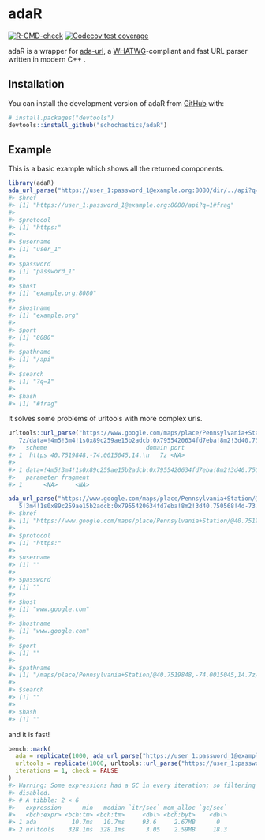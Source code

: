 
<!-- README.md is generated from README.Rmd. Please edit that file -->

# adaR

<!-- badges: start -->

[![R-CMD-check](https://github.com/schochastics/adaR/actions/workflows/R-CMD-check.yaml/badge.svg)](https://github.com/schochastics/adaR/actions/workflows/R-CMD-check.yaml)
[![Codecov test
coverage](https://codecov.io/gh/schochastics/adaR/branch/main/graph/badge.svg)](https://app.codecov.io/gh/schochastics/adaR?branch=main)
<!-- badges: end -->

adaR is a wrapper for [ada-url](https://github.com/ada-url/ada), a
[WHATWG](https://url.spec.whatwg.org/#url-parsing)-compliant and fast
URL parser written in modern C++ .

## Installation

You can install the development version of adaR from
[GitHub](https://github.com/) with:

``` r
# install.packages("devtools")
devtools::install_github("schochastics/adaR")
```

## Example

This is a basic example which shows all the returned components.

``` r
library(adaR)
ada_url_parse("https://user_1:password_1@example.org:8080/dir/../api?q=1#frag")
#> $href
#> [1] "https://user_1:password_1@example.org:8080/api?q=1#frag"
#> 
#> $protocol
#> [1] "https:"
#> 
#> $username
#> [1] "user_1"
#> 
#> $password
#> [1] "password_1"
#> 
#> $host
#> [1] "example.org:8080"
#> 
#> $hostname
#> [1] "example.org"
#> 
#> $port
#> [1] "8080"
#> 
#> $pathname
#> [1] "/api"
#> 
#> $search
#> [1] "?q=1"
#> 
#> $hash
#> [1] "#frag"
```

It solves some problems of urltools with more complex urls.

``` r
urltools::url_parse("https://www.google.com/maps/place/Pennsylvania+Station/@40.7519848,-74.0015045,14.
   7z/data=!4m5!3m4!1s0x89c259ae15b2adcb:0x7955420634fd7eba!8m2!3d40.750568!4d-73.993519")
#>   scheme                            domain port
#> 1  https 40.7519848,-74.0015045,14.\n   7z <NA>
#>                                                                                 path
#> 1 data=!4m5!3m4!1s0x89c259ae15b2adcb:0x7955420634fd7eba!8m2!3d40.750568!4d-73.993519
#>   parameter fragment
#> 1      <NA>     <NA>

ada_url_parse("https://www.google.com/maps/place/Pennsylvania+Station/@40.7519848,-74.0015045,14.7z/data=!4m
   5!3m4!1s0x89c259ae15b2adcb:0x7955420634fd7eba!8m2!3d40.750568!4d-73.993519")
#> $href
#> [1] "https://www.google.com/maps/place/Pennsylvania+Station/@40.7519848,-74.0015045,14.7z/data=!4m%20%20%205!3m4!1s0x89c259ae15b2adcb:0x7955420634fd7eba!8m2!3d40.750568!4d-73.993519"
#> 
#> $protocol
#> [1] "https:"
#> 
#> $username
#> [1] ""
#> 
#> $password
#> [1] ""
#> 
#> $host
#> [1] "www.google.com"
#> 
#> $hostname
#> [1] "www.google.com"
#> 
#> $port
#> [1] ""
#> 
#> $pathname
#> [1] "/maps/place/Pennsylvania+Station/@40.7519848,-74.0015045,14.7z/data=!4m%20%20%205!3m4!1s0x89c259ae15b2adcb:0x7955420634fd7eba!8m2!3d40.750568!4d-73.993519"
#> 
#> $search
#> [1] ""
#> 
#> $hash
#> [1] ""
```

and it is fast!

``` r
bench::mark(
  ada = replicate(1000, ada_url_parse("https://user_1:password_1@example.org:8080/dir/../api?q=1#frag")),
  urltools = replicate(1000, urltools::url_parse("https://user_1:password_1@example.org:8080/dir/../api?q=1#frag")),
  iterations = 1, check = FALSE
)
#> Warning: Some expressions had a GC in every iteration; so filtering is
#> disabled.
#> # A tibble: 2 × 6
#>   expression      min   median `itr/sec` mem_alloc `gc/sec`
#>   <bch:expr> <bch:tm> <bch:tm>     <dbl> <bch:byt>    <dbl>
#> 1 ada          10.7ms   10.7ms     93.6     2.67MB      0  
#> 2 urltools    328.1ms  328.1ms      3.05    2.59MB     18.3
```

